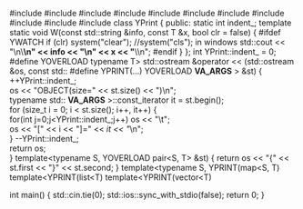 #include <iostream>
#include <cstdlib>
#include <iomanip>
#include <string>
#include <sstream>
#include <fstream>
#include <vector>
#include <list>
#include <map>
#include <algorithm>
#include <cmath>
class YPrint {
public:
    static int indent_;
    template<typename T> static void W(const std::string &info, const T &x, bool clr = false) {
#ifdef YWATCH
        if (clr) system("clear"); //system("cls"); in windows
        std::cout << "\n\\******************\n" << info << "\n" << x << "******************\\\n";
#endif
    }
};
int YPrint::indent_ = 0;
#define YOVERLOAD typename T> std::ostream &operator << (std::ostream &os, const std::
#define YPRINT(...) YOVERLOAD __VA_ARGS__ > &st) {\
    ++YPrint::indent_;\
    os << "OBJECT(size=" << st.size() << ")\n";\
    typename std:: __VA_ARGS__ >::const_iterator it = st.begin();\
    for (size_t i = 0; i < st.size(); i++, it++) {\
        for(int j=0;j<YPrint::indent_;j++) os << "\t";\
        os << "[" << i << "]=" << *it << "*\n";\
    } --YPrint::indent_;\
    return os;\
}
template<typename S, YOVERLOAD pair<S, T> &st) { return os << "{" << st.first << "}" << st.second; }
template<typename S, YPRINT(map<S, T)
template<YPRINT(list<T)
template<YPRINT(vector<T)

int main() {
    std::cin.tie(0);
    std::ios::sync_with_stdio(false);
    return 0;
}

